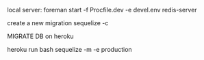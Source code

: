local server:
foreman start -f Procfile.dev -e devel.env
redis-server

create a new migration
sequelize -c

MIGRATE DB on heroku

heroku run bash
sequelize -m -e production